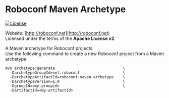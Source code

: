 # Roboconf Maven Archetype
[![License](https://pypip.in/license/apache-libcloud/badge.png)](http://www.apache.org/licenses/LICENSE-2.0)

Website: [http://roboconf.net](http://roboconf.net)  
Licensed under the terms of the **Apache License v2**.

A Maven archetype for Roboconf projects.  
Use the following command to create a new Roboconf project from a Maven archetype.

```
mvn archetype:generate                              \
  -DarchetypeGroupId=net.roboconf                   \
  -DarchetypeArtifactId=roboconf-maven-archetype    \
  -DarchetypeVersion=1.0                            \
  -DgroupId=<my.groupid>                            \
  -DartifactId=<my-artifactId>
```
